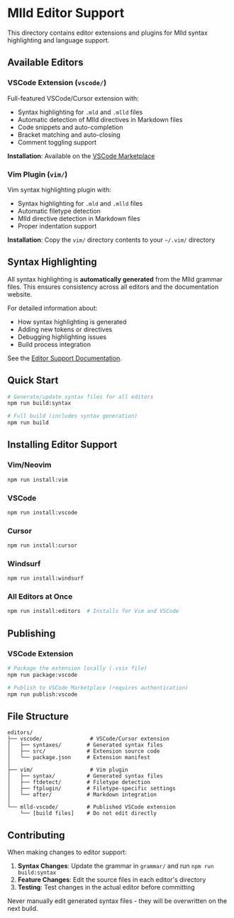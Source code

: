 # Mlld Editor Support

This directory contains editor extensions and plugins for Mlld syntax highlighting and language support.

## Available Editors

### VSCode Extension (`vscode/`)
Full-featured VSCode/Cursor extension with:
- Syntax highlighting for `.mld` and `.mlld` files
- Automatic detection of Mlld directives in Markdown files
- Code snippets and auto-completion
- Bracket matching and auto-closing
- Comment toggling support

**Installation**: Available on the [VSCode Marketplace](https://marketplace.visualstudio.com/items?itemName=mlld.mlld-vscode)

### Vim Plugin (`vim/`)
Vim syntax highlighting plugin with:
- Syntax highlighting for `.mld` and `.mlld` files
- Automatic filetype detection
- Mlld directive detection in Markdown files
- Proper indentation support

**Installation**: Copy the `vim/` directory contents to your `~/.vim/` directory

## Syntax Highlighting

All syntax highlighting is **automatically generated** from the Mlld grammar files. This ensures consistency across all editors and the documentation website.

For detailed information about:
- How syntax highlighting is generated
- Adding new tokens or directives  
- Debugging highlighting issues
- Build process integration

See the [Editor Support Documentation](../docs/dev/EDITOR-SUPPORT.md).

## Quick Start

```bash
# Generate/update syntax files for all editors
npm run build:syntax

# Full build (includes syntax generation)
npm run build
```

## Installing Editor Support

### Vim/Neovim
```bash
npm run install:vim
```

### VSCode
```bash
npm run install:vscode
```

### Cursor
```bash
npm run install:cursor
```

### Windsurf
```bash
npm run install:windsurf
```

### All Editors at Once
```bash
npm run install:editors  # Installs for Vim and VSCode
```

## Publishing

### VSCode Extension
```bash
# Package the extension locally (.vsix file)
npm run package:vscode

# Publish to VSCode Marketplace (requires authentication)
npm run publish:vscode
```

## File Structure

```
editors/
├── vscode/               # VSCode/Cursor extension
│   ├── syntaxes/        # Generated syntax files
│   ├── src/             # Extension source code
│   └── package.json     # Extension manifest
│
├── vim/                  # Vim plugin
│   ├── syntax/          # Generated syntax files
│   ├── ftdetect/        # Filetype detection
│   ├── ftplugin/        # Filetype-specific settings
│   └── after/           # Markdown integration
│
└── mlld-vscode/         # Published VSCode extension
    └── [build files]    # Do not edit directly
```

## Contributing

When making changes to editor support:

1. **Syntax Changes**: Update the grammar in `grammar/` and run `npm run build:syntax`
2. **Feature Changes**: Edit the source files in each editor's directory
3. **Testing**: Test changes in the actual editor before committing

Never manually edit generated syntax files - they will be overwritten on the next build.